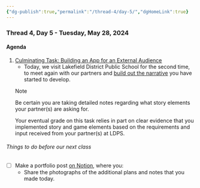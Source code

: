 ```yaml
---
{"dg-publish":true,"permalink":"/thread-4/day-5/","dgHomeLink":true}
---
```


### Thread 4, Day 5 - Tuesday, May 28, 2024
#### Agenda

1. [Culminating Task: Building an App for an External Audience](https://drive.google.com/file/d/1OHXEhbi5CYiBmtdE4ryaPH981yRjSV2-/view?usp=share_link)
	- Today, we visit Lakefield District Public School for the second time, to meet again with our partners and [build out the narrative](https://www.russellgordon.ca/lcs/2023-24/ics4u/ICS4U_-_App_Development_Partnership_-_Visit_2.pdf) you have started to develop.
	> [!NOTE]
	> 
	> Be certain you are taking detailed notes regarding what story elements your partner(s) are asking for.
	> 
	> Your eventual grade on this task relies in part on clear evidence that you implemented story and game elements based on the requirements and input received from your partner(s) at LDPS.

###### Things to do before our next class
- [ ] Make a portfolio post [on Notion](https://notion.so), where you:
	- Share the photographs of the additional plans and notes that you made today.